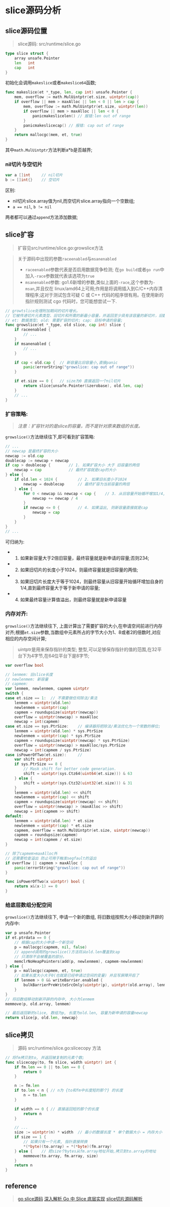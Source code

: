 # slice源码分析
## slice源码位置
> slice源码: src/runtime/slice.go
```go
type slice struct {
	array unsafe.Pointer
	len   int
	cap   int
}
```

初始化会调用`makeslice`或者`makeslice64`函数;
```go
func makeslice(et *_type, len, cap int) unsafe.Pointer {
	mem, overflow := math.MulUintptr(et.size, uintptr(cap))
	if overflow || mem > maxAlloc || len < 0 || len > cap {
		mem, overflow := math.MulUintptr(et.size, uintptr(len))
		if overflow || mem > maxAlloc || len < 0 {
			panicmakeslicelen() // 报错:len out of range
		}
		panicmakeslicecap() // 报错: cap out of range
	}
	return mallocgc(mem, et, true)
}
```
其中`math.MulUintptr`方法判断a*b是否越界;

### nil切片与空切片
```go
var a []int     // nil切片
b := []int{}    // 空切片
```
区别:
- nil切片slice.array值为nil,而空切片slice.array指向一个空数组;
- `a == nil`, `b != nil`

两者都可以通过`append`方法添加数据;


## slice扩容
> 扩容见src/runtime/slice.go:growslice方法

> 关于源码中出现的参数`raceenabled`与`msanenabled`
> - `raceenabled`参数代表是否启用数据竞争检测; 在`go build`或者`go run`中加入`-race`参数就代表该选项为`true`
> - `msanenabled`参数: go1.6新增的参数,类似上面的`-race`,这个参数为`-msan`,并且仅在 linux/amd64上可用;作用是将调用插入到C/C++内存清理程序;这对于测试包含可疑 C 或 C++ 代码的程序很有用。在使用新的指针规则测试 cgo 代码时，您可能想尝试一下.

```go
// growtslice处理附加期间的切片增长。
// 它被传递切片元素类型、旧切片和所需的新最小容量，并返回至少具有该容量的新切片，旧数据被复制到其中。新切片的长度设置为旧切片的长度，没有达到新要求的容量。这是为了codegen的方便。旧切片的长度立即用于计算在追加期间在何处写入新值。
// et: 数据类型; old: 需要扩容的切片; cap: 目标申请的容量;
func growslice(et *_type, old slice, cap int) slice {
    if raceenabled {
		// ...
	}
	if msanenabled {
		// ...
	}

    if cap < old.cap {  // 新容量比旧容量小,直接panic
		panic(errorString("growslice: cap out of range"))
	}

	if et.size == 0 {   // size为0 直接返回一个nil切片
		return slice{unsafe.Pointer(&zerobase), old.len, cap}
	}
    // ...
}
```

### 扩容策略:
> *注意：扩容针对的是slice的容量，而不是针对原来数组的长度。*

`growslice()`方法继续往下,即可看到扩容策略:
```go
// ...
// newcap 是最终扩容的大小
newcap := old.cap
doublecap := newcap + newcap
if cap > doublecap {        // 1. 如果扩容大小 大于 旧容量的两倍
    newcap = cap            // 最终扩容就是cap的大小
} else {
    if old.len < 1024 {         // 2. 如果旧长度小于1024
        newcap = doublecap      // 最终扩容为当前容量的两倍
    } else {
        for 0 < newcap && newcap < cap {    // 3. 从旧容量开始循环增加1/4, 直到大于等于cap
            newcap += newcap / 4
        }
        if newcap <= 0 {        // 4. 如果溢出, 则新容量直接就是cap
            newcap = cap
        }
    }
}
// ...
```
可归纳为:
- 1. 如果新容量大于2倍旧容量，最终容量就是新申请的容量;否则234;
- 2. 如果旧切片的长度小于1024，则最终容量就是旧容量的两倍;
- 3. 如果旧切片长度大于等于1024，则最终容量从旧容量开始循环增加自身的1/4,直到最终容量大于等于新申请的容量;
- 4. 如果最终容量计算值溢出，则最终容量就是新申请容量

### 内存对齐:
`growslice()`方法继续往下, 上面计算出了需要扩容的大小,在申请空间前进行内存对齐;根据`et.size`参数,当数组中元素所占的字节大小为1、8或者2的倍数时,对应相应的内存空间计算;

> uintptr是用来保存指针的类型; 整型,可以足够保存指针的值的范围,在32平台下为4字节,在64位平台下是8字节;

```go    
var overflow bool

// lenmem: 旧slice长度
// newlenmem: 新容量
// capmem: 
var lenmem, newlenmem, capmem uintptr
switch {
case et.size == 1:  // 不需要做任何除法/乘法
    lenmem = uintptr(old.len)
    newlenmem = uintptr(cap)
    capmem = roundupsize(uintptr(newcap))
    overflow = uintptr(newcap) > maxAlloc
    newcap = int(capmem)
case et.size == sys.PtrSize:    // 编译器将把除法/乘法优化为一个常数的移位;
    lenmem = uintptr(old.len) * sys.PtrSize
    newlenmem = uintptr(cap) * sys.PtrSize
    capmem = roundupsize(uintptr(newcap) * sys.PtrSize)
    overflow = uintptr(newcap) > maxAlloc/sys.PtrSize
    newcap = int(capmem / sys.PtrSize)
case isPowerOfTwo(et.size):     // 
    var shift uintptr
    if sys.PtrSize == 8 {
        // Mask shift for better code generation.
        shift = uintptr(sys.Ctz64(uint64(et.size))) & 63
    } else {
        shift = uintptr(sys.Ctz32(uint32(et.size))) & 31
    }
    lenmem = uintptr(old.len) << shift
    newlenmem = uintptr(cap) << shift
    capmem = roundupsize(uintptr(newcap) << shift)
    overflow = uintptr(newcap) > (maxAlloc >> shift)
    newcap = int(capmem >> shift)
default:
    lenmem = uintptr(old.len) * et.size
    newlenmem = uintptr(cap) * et.size
    capmem, overflow = math.MulUintptr(et.size, uintptr(newcap))
    capmem = roundupsize(capmem)
    newcap = int(capmem / et.size)
}

// 除了capmem>maxAlloc外
// 还需要检查溢出 防止可用于触发segfault的溢出
if overflow || capmem > maxAlloc {
    panic(errorString("growslice: cap out of range"))
}
```

```go
func isPowerOfTwo(x uintptr) bool {
	return x&(x-1) == 0
}
```


### 给底层数组分配空间
`growslice()`方法继续往下, 申请一个新的数组, 将旧数组按照大小移动到新开辟的内存中:
```go
var p unsafe.Pointer
if et.ptrdata == 0 {    
    // 根据cap的大小申请一个新空间
    p = mallocgc(capmem, nil, false)
    // append调用的growslice()方法将从old.len覆盖到cap
    // 只清除不会被覆盖的部分。
    memclrNoHeapPointers(add(p, newlenmem), capmem-newlenmem)
} else {
    p = mallocgc(capmem, et, true)
    // 如果长度大小大于0(也就是已经申请过空间的变量) 并且写屏障开启了
    if lenmem > 0 && writeBarrier.enabled {
        bulkBarrierPreWriteSrcOnly(uintptr(p), uintptr(old.array), lenmem)
    }
}
// 将旧数组移动到新开辟的内存中, 大小为lenmem
memmove(p, old.array, lenmem)

// 最后返回新的slice, 数组为p, 长度为old.len, 容量为新申请的容量newcap
return slice{p, old.len, newcap}
```


## slice拷贝
> 源码 src/runtime/slice.go:slicecopy 方法

```go
// 将fm拷贝到to, 并返回被复制的元素个数;
func slicecopy(to, fm slice, width uintptr) int {
	if fm.len == 0 || to.len == 0 {
		return 0
	}

	n := fm.len
	if to.len < n { // n为 {to和fm中长度短的那个} 的长度
		n = to.len
	}

	if width == 0 { // 直接返回短的那个的长度
		return n
	}

	// ... 
	size := uintptr(n) * width  // 最小的数据长度 * 单个数据大小 = 内存大小
	if size == 1 {
        // 如果只有一个元素, 指针直接转换
		*(*byte)(to.array) = *(*byte)(fm.array)
	} else {    // 把size个bytes从fm.array地址开始,拷贝到to.array的地址
		memmove(to.array, fm.array, size)
	}
	return n
}
```


## reference
> [go slice源码](https://github.com/golang/go/blob/go1.14.15/src/runtime/slice.go)
> [深入解析 Go 中 Slice 底层实现](https://halfrost.com/go_slice/#toc-0)
> [slice切片源码解析](https://github.com/friendlyhank/toBeTopgopher/blob/master/golang/source/golang%E4%B9%8Bslice%E5%88%87%E7%89%87%E6%BA%90%E7%A0%81%E8%A7%A3%E6%9E%90.md)